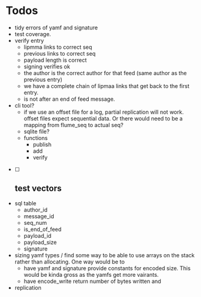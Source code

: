 # Todos
- tidy errors of yamf and signature
- test coverage.
- verify entry
  - lipmma links to correct seq
  - previous links to correct seq
  - payload length is correct
  - signing verifies ok
  - the author is the correct author for that feed (same author as the previous entry)
  - we have a complete chain of lipmaa links that get back to the first entry.
  - is not after an end of feed message.
- cli tool?
  - if we use an offset file for a log, partial replication will not work. offset files expect sequential data. Or there would need to be a mapping from flume_seq to actual seq? 
  - sqlite file?
  - functions
      - publish
      - add
      - verify
- [ ] test vectors
  - 
- sql table
  - author_id
  - message_id
  - seq_num
  - is_end_of_feed 
  - payload_id
  - payload_size
  - signature 
- sizing yamf types / find some way to be able to use arrays on the stack rather than
allocating. One way would be to 
  - have yamf and signature provide constants for encoded size. This would be kinda gross as
  the yamfs get more vairants.
  - have encode_write return number of bytes written and
- replication
